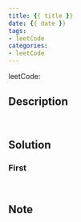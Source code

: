 ```yaml
---
title: {{ title }}
date: {{ date }}
tags: 
- leetCode
categories:
- leetCode
---
```

leetCode: []()

## Description
```


```


## Solution

### First

```


```

## Note
